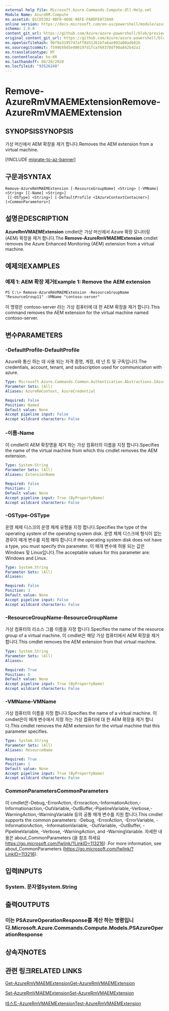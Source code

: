 ```yaml
---
external help file: Microsoft.Azure.Commands.Compute.dll-Help.xml
Module Name: AzureRM.Compute
ms.assetid: B1CD5302-9BF0-460E-98FE-F60DFE072848
online version: https://docs.microsoft.com/en-us/powershell/module/azurerm.compute/remove-azurermvmaemextension
schema: 2.0.0
content_git_url: https://github.com/Azure/azure-powershell/blob/preview/src/ResourceManager/Compute/Commands.Compute/help/Remove-AzureRmVMAEMExtension.md
original_content_git_url: https://github.com/Azure/azure-powershell/blob/preview/src/ResourceManager/Compute/Commands.Compute/help/Remove-AzureRmVMAEMExtension.md
ms.openlocfilehash: 96f9a3195747aff8d31261b7a6ae992a00adb82b
ms.sourcegitcommit: f599b50d5e980197d1fca769378df90a842b42a1
ms.translationtype: MT
ms.contentlocale: ko-KR
ms.lasthandoff: 08/20/2020
ms.locfileid: "93526248"
---
```

# <span data-ttu-id="df1c6-101">Remove-AzureRmVMAEMExtension</span><span class="sxs-lookup"><span data-stu-id="df1c6-101">Remove-AzureRmVMAEMExtension</span></span>

## <span data-ttu-id="df1c6-102">SYNOPSIS</span><span class="sxs-lookup"><span data-stu-id="df1c6-102">SYNOPSIS</span></span>
<span data-ttu-id="df1c6-103">가상 머신에서 AEM 확장을 제거 합니다.</span><span class="sxs-lookup"><span data-stu-id="df1c6-103">Removes the AEM extension from a virtual machine.</span></span>

[!INCLUDE [migrate-to-az-banner](../../includes/migrate-to-az-banner.md)]

## <span data-ttu-id="df1c6-104">구문과</span><span class="sxs-lookup"><span data-stu-id="df1c6-104">SYNTAX</span></span>

```
Remove-AzureRmVMAEMExtension [-ResourceGroupName] <String> [-VMName] <String> [[-Name] <String>]
 [[-OSType] <String>] [-DefaultProfile <IAzureContextContainer>] [<CommonParameters>]
```

## <span data-ttu-id="df1c6-105">설명은</span><span class="sxs-lookup"><span data-stu-id="df1c6-105">DESCRIPTION</span></span>
<span data-ttu-id="df1c6-106">**AzureRmVMAEMExtension** cmdlet은 가상 머신에서 Azure 확장 모니터링 (AEM) 확장을 제거 합니다.</span><span class="sxs-lookup"><span data-stu-id="df1c6-106">The **Remove-AzureRmVMAEMExtension** cmdlet removes the Azure Enhanced Monitoring (AEM) extension from a virtual machine.</span></span>

## <span data-ttu-id="df1c6-107">예제의</span><span class="sxs-lookup"><span data-stu-id="df1c6-107">EXAMPLES</span></span>

### <span data-ttu-id="df1c6-108">예제 1: AEM 확장 제거</span><span class="sxs-lookup"><span data-stu-id="df1c6-108">Example 1: Remove the AEM extension</span></span>
```
PS C:\> Remove-AzureRmVMAEMExtension -ResourceGroupName "ResourceGroup11" -VMName "contoso-server"
```

<span data-ttu-id="df1c6-109">이 명령은 contoso-server 라는 가상 컴퓨터에 대 한 AEM 확장을 제거 합니다.</span><span class="sxs-lookup"><span data-stu-id="df1c6-109">This command removes the AEM extension for the virtual machine named contoso-server.</span></span>

## <span data-ttu-id="df1c6-110">변수</span><span class="sxs-lookup"><span data-stu-id="df1c6-110">PARAMETERS</span></span>

### <span data-ttu-id="df1c6-111">-DefaultProfile</span><span class="sxs-lookup"><span data-stu-id="df1c6-111">-DefaultProfile</span></span>
<span data-ttu-id="df1c6-112">Azure와 통신 하는 데 사용 되는 자격 증명, 계정, 테 넌 트 및 구독입니다.</span><span class="sxs-lookup"><span data-stu-id="df1c6-112">The credentials, account, tenant, and subscription used for communication with azure.</span></span>

```yaml
Type: Microsoft.Azure.Commands.Common.Authentication.Abstractions.IAzureContextContainer
Parameter Sets: (All)
Aliases: AzureRmContext, AzureCredential

Required: False
Position: Named
Default value: None
Accept pipeline input: False
Accept wildcard characters: False
```

### <span data-ttu-id="df1c6-113">-이름</span><span class="sxs-lookup"><span data-stu-id="df1c6-113">-Name</span></span>
<span data-ttu-id="df1c6-114">이 cmdlet이 AEM 확장명을 제거 하는 가상 컴퓨터의 이름을 지정 합니다.</span><span class="sxs-lookup"><span data-stu-id="df1c6-114">Specifies the name of the virtual machine from which this cmdlet removes the AEM extension.</span></span>

```yaml
Type: System.String
Parameter Sets: (All)
Aliases: ExtensionName

Required: False
Position: 2
Default value: None
Accept pipeline input: True (ByPropertyName)
Accept wildcard characters: False
```

### <span data-ttu-id="df1c6-115">-OSType</span><span class="sxs-lookup"><span data-stu-id="df1c6-115">-OSType</span></span>
<span data-ttu-id="df1c6-116">운영 체제 디스크의 운영 체제 유형을 지정 합니다.</span><span class="sxs-lookup"><span data-stu-id="df1c6-116">Specifies the type of the operating system of the operating system disk.</span></span>
<span data-ttu-id="df1c6-117">운영 체제 디스크에 형식이 없는 경우이 매개 변수를 지정 해야 합니다.</span><span class="sxs-lookup"><span data-stu-id="df1c6-117">If the operating system disk does not have a type, you must specify this parameter.</span></span>
<span data-ttu-id="df1c6-118">이 매개 변수에 허용 되는 값은 Windows 및 Linux입니다.</span><span class="sxs-lookup"><span data-stu-id="df1c6-118">The acceptable values for this parameter are: Windows and Linux.</span></span>

```yaml
Type: System.String
Parameter Sets: (All)
Aliases:

Required: False
Position: 3
Default value: None
Accept pipeline input: False
Accept wildcard characters: False
```

### <span data-ttu-id="df1c6-119">-ResourceGroupName</span><span class="sxs-lookup"><span data-stu-id="df1c6-119">-ResourceGroupName</span></span>
<span data-ttu-id="df1c6-120">가상 컴퓨터의 리소스 그룹 이름을 지정 합니다.</span><span class="sxs-lookup"><span data-stu-id="df1c6-120">Specifies the name of the resource group of a virtual machine.</span></span>
<span data-ttu-id="df1c6-121">이 cmdlet은 해당 가상 컴퓨터에서 AEM 확장을 제거 합니다.</span><span class="sxs-lookup"><span data-stu-id="df1c6-121">This cmdlet removes the AEM extension from that virtual machine.</span></span>

```yaml
Type: System.String
Parameter Sets: (All)
Aliases:

Required: True
Position: 0
Default value: None
Accept pipeline input: True (ByPropertyName)
Accept wildcard characters: False
```

### <span data-ttu-id="df1c6-122">-VMName</span><span class="sxs-lookup"><span data-stu-id="df1c6-122">-VMName</span></span>
<span data-ttu-id="df1c6-123">가상 컴퓨터의 이름을 지정 합니다.</span><span class="sxs-lookup"><span data-stu-id="df1c6-123">Specifies the name of a virtual machine.</span></span>
<span data-ttu-id="df1c6-124">이 cmdlet은이 매개 변수에서 지정 하는 가상 컴퓨터에 대 한 AEM 확장을 제거 합니다.</span><span class="sxs-lookup"><span data-stu-id="df1c6-124">This cmdlet removes the AEM extension for the virtual machine that this parameter specifies.</span></span>

```yaml
Type: System.String
Parameter Sets: (All)
Aliases: ResourceName

Required: True
Position: 1
Default value: None
Accept pipeline input: True (ByPropertyName)
Accept wildcard characters: False
```

### <span data-ttu-id="df1c6-125">CommonParameters</span><span class="sxs-lookup"><span data-stu-id="df1c6-125">CommonParameters</span></span>
<span data-ttu-id="df1c6-126">이 cmdlet은-Debug,-ErrorAction,-Erroraction,-InformationAction,-Informationaction,-OutVariable,-OutBuffer,-PipelineVariable,-Verbose,-WarningAction,-WarningVariable 등의 공통 매개 변수를 지원 합니다.</span><span class="sxs-lookup"><span data-stu-id="df1c6-126">This cmdlet supports the common parameters: -Debug, -ErrorAction, -ErrorVariable, -InformationAction, -InformationVariable, -OutVariable, -OutBuffer, -PipelineVariable, -Verbose, -WarningAction, and -WarningVariable.</span></span> <span data-ttu-id="df1c6-127">자세한 내용은 about_CommonParameters (을 참조 하세요 https://go.microsoft.com/fwlink/?LinkID=113216) .</span><span class="sxs-lookup"><span data-stu-id="df1c6-127">For more information, see about_CommonParameters (https://go.microsoft.com/fwlink/?LinkID=113216).</span></span>

## <span data-ttu-id="df1c6-128">입력</span><span class="sxs-lookup"><span data-stu-id="df1c6-128">INPUTS</span></span>

### <span data-ttu-id="df1c6-129">System. 문자열</span><span class="sxs-lookup"><span data-stu-id="df1c6-129">System.String</span></span>

## <span data-ttu-id="df1c6-130">출력</span><span class="sxs-lookup"><span data-stu-id="df1c6-130">OUTPUTS</span></span>

### <span data-ttu-id="df1c6-131">이는 PSAzureOperationResponse를 계산 하는 명령입니다.</span><span class="sxs-lookup"><span data-stu-id="df1c6-131">Microsoft.Azure.Commands.Compute.Models.PSAzureOperationResponse</span></span>

## <span data-ttu-id="df1c6-132">상속자</span><span class="sxs-lookup"><span data-stu-id="df1c6-132">NOTES</span></span>

## <span data-ttu-id="df1c6-133">관련 링크</span><span class="sxs-lookup"><span data-stu-id="df1c6-133">RELATED LINKS</span></span>

[<span data-ttu-id="df1c6-134">Get-AzureRmVMAEMExtension</span><span class="sxs-lookup"><span data-stu-id="df1c6-134">Get-AzureRmVMAEMExtension</span></span>](./Get-AzureRmVMAEMExtension.md)

[<span data-ttu-id="df1c6-135">Set-AzureRmVMAEMExtension</span><span class="sxs-lookup"><span data-stu-id="df1c6-135">Set-AzureRmVMAEMExtension</span></span>](./Set-AzureRmVMAEMExtension.md)

[<span data-ttu-id="df1c6-136">테스트-AzureRmVMAEMExtension</span><span class="sxs-lookup"><span data-stu-id="df1c6-136">Test-AzureRmVMAEMExtension</span></span>](./Test-AzureRmVMAEMExtension.md)


